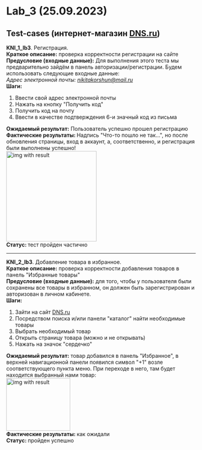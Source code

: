 # Lab_3 (25.09.2023)
## Test-cases (интернет-магазин [DNS.ru](https://www.dns-shop.ru))

<strong>KNI_1_lb3</strong>. Регистрация.<br>
<strong>Краткое описание:</strong> проверка корректности
регистрации на сайте<br>
<strong>Предусловие (входные данные):</strong> Для выполнения этого теста
мы предварительно зайдём в панель авторизации/регистрации.
Будем использовать следующие входные данные:<br>
<i>Адрес электронной почты: nikitakorshun@mail.ru</i><br>
<strong>Шаги:</strong><br>

1. Ввести свой адрес электронной почты
2. Нажать на кнопку "Получить код"
3. Получить код на почту
4. Ввести в качестве подтверждения 6-и значный код из письма

<strong>Ожидаемый результат:</strong> Пользователь успешно прошел регистрацию<br>
<strong>Фактические результаты: </strong> Надпись "Что-то пошло не так...", но после 
обновления страницы, вход в аккаунт, а, соответственно, и регистрация были выполнены
успешно!<br>
<img height="240" title="img with result"  src="C:\Users\nikit\OneDrive\Рабочий стол\Screenshot_2.png"/><br>
<strong>Статус: </strong> тест пройден частично<br>

<hr>
<strong>KNI_2_lb3</strong>. Добавление товара в избранное.<br>
<strong>Краткое описание:</strong> проверка корректности
добавления товаров в панель "Избранные товары"<br>
<strong>Предусловие (входные данные):</strong> для того, чтобы у пользователя были сохранены
все товары в избранном, он должен быть
зарегистрирован и авторизован в личном кабинете.<br>
<strong>Шаги:</strong><br>

1. Зайти на сайт [DNS.ru](https://www.dns-shop.ru)
2. Посредством поиска и/или панели "каталог" найти необходимые товары 
3. Выбрать необходимый товар
4. Открыть страницу товара (можно и не открывать)
5. Нажать на значок "сердечко"<br>

<strong>Ожидаемый результат:</strong> товар добавился в панель "Избранное",
в верхней навигационной панели появился символ "+1"
возле соответствующего пункта меню. При переходе в него, там будет находится выбранный 
нами товар:<br>
<img height="140" width="170" title="img with result"  src="C:\Users\nikit\OneDrive\Рабочий стол\Screenshot_1.png"/><br>
<strong>Фактические результаты: </strong> как ожидали<br>
<strong>Статус: </strong> пройден успешно<br>
